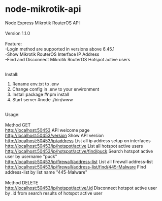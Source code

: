 # node-mikrotik-api

Node Express Mikrotik RouterOS API<br>
<br>
Version 1.1.0<br>
<br>
Feature:<br>
-Login method are supported in versions above 6.45.1<br>
-Show Mikrotik RouterOS Interface IP Address<br>
-Find and Disconnect Mikrotik RouterOS Hotspot active users<br>
<br>

Install:<br>
1. Rename env.txt to .env
2. Change config in .env to your environment
3. Install package #npm install
4. Start server  #node ./bin/www
<br>
Usage:<br>
<br>
Method GET<br>
  <a href>http://localhost:50453</a>  API welcome page<br>
  <a href>http://localhost:50453/version</a>  Show API version<br>
  <a href>http://localhost:50453/ip/address</a>  List all ip address setup on interfaces<br>
  <a href>http://localhost:50453/ip/hotspot/active</a> List all hotspot active users<br>
  <a href>http://localhost:50453/ip/hotspot/active/find/puck</a>  Search hotspot active user by username "puck"<br>
  <a href>http://localhost:50453/ip/firewall/address-list</a> List all firewall address-list<br>
  <a href>http://localhost:50453/ip/firewall/address-list/find/445-Malware</a> Find address-list by list name "445-Malware"<br>
<br>
Method DELETE<br>
  <a href>http://localhost:50453/ip/hotspot/active/.id</a>  Disconnect hotspot active user by .id from search results of hotspot active user<br>
